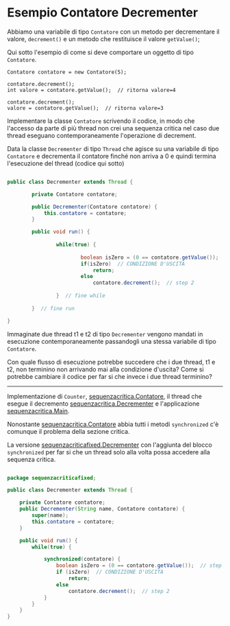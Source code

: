 # Esempio Contatore Decrementer

Abbiamo una variabile di tipo `Contatore` con un metodo per decrementare
il valore, `decrement()` e un metodo che restituisce il valore `getValue()`;

Qui sotto l'esempio di come si deve comportare un oggetto di tipo `Contatore`.

```
Contatore contatore = new Contatore(5);

contatore.decrement();
int valore = contatore.getValue();  // ritorna valore=4

contatore.decrement();
valore = contatore.getValue();  // ritorna valore=3
```

Implementare la classe `Contatore` scrivendo il codice, in modo che l'accesso da parte di più thread non crei 
una sequenza critica nel caso due thread eseguano contemporaneamente
l'operazione di decrement.

Data la classe `Decrementer` di tipo `Thread` che agisce su una variabile di tipo `Contatore` e decrementa il contatore finché non arriva a 0 e
quindi termina l'esecuzione del thread (codice qui sotto)

```java

public class Decrementer extends Thread {

		private Contatore contatore;

		public Decrementer(Contatore contatore) {
			this.contatore = contatore;
		}

		public void run() {
				
				while(true) {
						
						boolean isZero = (0 == contatore.getValue());  // step 1
						if(isZero)  // CONDIZIONE D'USCITA
							return;
						else
							contatore.decrement();  // step 2
				
				}  // fine while
			
		}  // fine run

}

```

Immaginate due thread t1 e t2 di tipo `Decrementer` vengono mandati in 
esecuzione contemporaneamente passandogli una stessa variabile di 
tipo `Contatore`.

Con quale flusso di esecuzione potrebbe succedere che i due thread, t1 e t2, 
non terminino non arrivando mai alla condizione d'uscita?
Come si potrebbe cambiare il codice per far si che invece i due 
thread terminino?

_______________________________________________________________

Implementazione di `Counter`, [sequenzacritica.Contatore](./src/sequenzacritica/Contatore.java),
il thread che esegue il decremento [sequenzacritica.Decrementer](./src/sequenzacritica/Decrementer.java)
e l'applicazione [sequenzacritica.Main](./src/sequenzacritica/Main.java).

Nonostante [sequenzacritica.Contatore](./src/sequenzacritica/Contatore.java) abbia tutti
i metodi `synchronized` c'è comunque il problema della sezione critica.

La versione [sequenzacriticafixed.Decrementer](./src/sequenzacriticafixed/Decrementer.java) con l'aggiunta
del blocco `synchronized` per far si che un thread solo alla volta possa accedere alla
sequenza critica.

```java

package sequenzacriticafixed;

public class Decrementer extends Thread {

    private Contatore contatore;
    public Decrementer(String name, Contatore contatore) {
        super(name);
        this.contatore = contatore;
    }

    public void run() {
        while(true) {

            synchronized(contatore) {
                boolean isZero = (0 == contatore.getValue());  // step 1
                if (isZero)  // CONDIZIONE D'USCITA
                    return;
                else
                    contatore.decrement();  // step 2
            }
        }
    }
}

```
